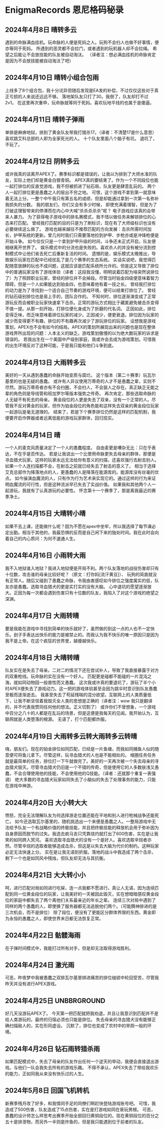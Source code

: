 # EnigmaRecords 恩尼格码秘录

## 2024年4月8日 晴转多云
遇到的命脉满血挂机。玩命脉的人便是死妈之人。玩狗不会扫人也做不好事情，便亦等同于死妈。
所遇到的恶灵都不会拉门，或者遇到的玩机器人却不会拉绳。
希望之后能让不会放技能的队友被自动淘汰。
（译者注：想必满血挂机的命脉肯定是因为不会放技能被自动淘汰了吧）

## 2024年4月10日 晴转小组合包雨
上线多了8个组合包，我十分诧异但随后发现是EA发的补偿，不过仅仅这些对于真正亏损的人来说还远远不够。
落地架队友只打了30。我倒了，队友却打不过2v1。
在这里再次重申，玩命脉就等同于死妈。喜欢玩地平线的也属于是傻逼。

## 2024年4月11日 晴转子弹雨
单排是麻痹地狱，排到了黄金队友带我打猎杀17。（译者：不清楚17是什么意思）
喜欢跳艾科总部的人即为全家死光的人。
十个队友里面八个脑子有坑。
退坑了，不玩了。

## 2024年4月12日 阴转多云
或许我真的该离开APEX了。赛季标识都是错误的，让我以为排到了大师水准的队友，实际上他们却是黄金白银青铜。
APEX真的要结束了。作为一个不同段位也能一起打排位的反直觉游戏，我不但被抓进了钻石局，队友更是肆意乱玩的。
两个人一起打排位更是愚蠢之人的层出不穷之地。
可恨，这个游戏不拿到第一就意味着无法上分。一整个中午我只有第五名的成绩，但是却能通过拿到一次第一名弥补我损失的分数。
我的朋友们，你们又会有多少时候， 即使充满着理智，但是为了打破这理智带来的停滞而在内心中大喊“杀杀杀杀杀”呢？
电子游戏应该真的会带来人暴力。
为了获得电子游戏中的排名赛模式，我不惜以做任务来解锁排位的心态来打匹配。
曾经我打匹配的目的只是为了刷标识，现在有了大师级标识也没有必要继续这么做了。
游戏也越来越往不推荐匹配的方向发展：击杀所需时间加长，护甲系统的更新。曾几何时我们只需要落地捡到护甲、步枪亦或是冲锋枪便是开始斗争。
如今仅仅只是一个拿到护甲升级的时间，斗争还未正式开启，队友便相继离开世界了。
娱乐模式中的分流也是失败的。喜欢杀人的并没有被分流到控制模式中让他们省去死亡后重新复活的时间。
遗憾的是，娱乐模式太晚推出，导致娱乐玩家在匹配中已经扰乱了是几个赛季的生态系统。
实话实说吧，我觉得匹配随意放肆的玩也不成问题，这就应该是匹配系统所允许的。但是这又导致了排位中的普通玩家没有了游戏体验（译者：这段我没懂，明明说着匹配为啥突然说排位了）为了照顾职业玩家，曾经的排位并不会掉段。尽管当时铂金四级便意味着智力障碍，但是一个人如果能达到铂金四，也意味着他有着一技之长。
曾经我打排位的动力是为了寻找到一个适合自己节奏的游戏环境，便可以结束打排位了。
曾经的钻石级别排位也是易上手的，团队合作的。
不知何时，排位逐渐演变成了正常游玩反而会被职业玩家快速拿下击杀。正常的游玩方式相比于藏匿避免被击杀变得不值一提。从那一刻开始，打排位便化身成为了折磨的代名词。
正因如此，排位变得乏味，而乏味意味着排位玩家的减少。正因减少，便更衰退。排位因为玩家的减少而变得更不有趣，排位的不有趣再次减少了游玩排位的玩家。
设想我是游戏策划，APEX也不会有如今的结局。APEX的策划所展现出来的问题也是现在整体游戏界所出现的问题：人本主义的缺乏。游戏策划傲慢的以为绝大数玩家的诉求是错误的。
若我出生在一个美国中产级别家庭，我或许会去成为游戏策划。可惜我的出生环境反对了这种可能，于是我只能和他们斗争到底。

## 2024年4月13日 大雨转多云
美好的一天从遇到愚蠢的命脉开始变质与腐烂。
这个版本（第二十赛季）玩瓦尔基里的也是无疑的愚蠢。
或许有人异议使用万蒂奇的人才不是愚蠢之辈，实则不尽然。游玩万蒂奇者亦有不会扫圈，不会扫人，不会狙人之存在。真正缺乏无能之辈的角色则是导线管和班加罗尔等版本强势之传奇。
再次肯定，那些选取命脉的人无疑不有死去的母亲。
黄金段位的人更是失去了双亲，没有一个正常的人。尽管我不反对黄金的玩家，但作为铂金段位的角色能和这样失去双亲的黄金段位玩家一起游玩是毫无道理的。
结束了，若是下个赛季排位仍然是这样的匹配机制，我便要开启作弊器或者远离低能的游戏玩家群体，回归现实。

## 2024年4月14日 晴
一个人的麦克风质量决定了一个人的愚蠢程度。
自由麦更是嘈杂无比：只在乎表达，不在乎是否传达。
若是让我说出一个比使用命脉更失去母亲的群体，那便是寻血猎犬玩家。这样的玩家永远无法给你有意义的扫描，还喜欢强行去射击别人。如果一个人连扫描都不会，在射击之前就已经失去了射击的意义了。
相当于选择艾克总部作为降落地点的人，更愚蠢的人是降落在能源库的。能源库没有丝毫的优点。
如今操演血魔流的人，只有作为行为艺术来实现它的。通过这样的行为来证明血魔流的可行性，但是这种流派早已失去了实战价值。
如果我和其他两个人一起游玩，我就有了认真游玩的必要性。
怀念第十一个赛季了，那是离我最近的赛季净土。

## 2024年4月15日 大晴转小晴
如果不去上课，还能做什么呢？因为不愿在apex中坐牢，所以我选择了每节课必定出勤。相当于其他的，我最恐惧的反而是自己闲下来的独处时间。我在此时会向着自己的内心质问：为何不速通人生。

## 2024年4月16日 小雨转大雨
我不入地狱谁入地狱？我进入地狱便是开局不利。两个队友落地的战役伤害却只有十位数，攻击谁的母亲比较好呢？（原文：打你妈[流汗黄豆]）、
玩狗的简直就没有正常人。随后又碰到了愚蠢之命脉，令我由衷感叹如今排位之强度属实的低，队友亦是愚蠢。选取寻血猎犬的更是实打实的没有大脑。
心中退坑的愿望逐渐放大。正因为每一次都会遇到伤害只有十位数的队友，我陷入了对这个游戏的绝望之深渊。

## 2024年4月17日 大雨转晴
要是我能在游戏中寻找到简单的快乐就好了，虽然做的到这一点的人也不一定快乐。刽子手表达出快乐的能力是被禁止的。而我认为我不快乐的唯一原因只是因为我不是上帝。在这个疯狂的世界里，越傻越快乐。

## 2024年4月18日 大晴转晴
队友实在是失去了母亲。二对二的情况下还在尝试补人，导致了我直接暴露于对方的双重枪线。玩命脉的实在没有一个好人。
匹配更是碰都不能碰的一片混沌之海，就如同动物园一般兽性而又愚蠢。
这次我或许真的要退坑了，游玩了半个小时APEX便失去了游戏动力。这一把的游戏体验甚至会因为跳伞时意识到队友愚蠢至极而逐渐逝去。
我甚至失去了苟延残喘的混分欲望。互联网上的人类质量低下，让我不断坚信着我毁灭全人类的思想是正确的（译者注：wow 我只是翻译的，并不代表我赞同任何他的想法。正义切割了）
或许你们不曾想象，一个游戏中百分之八十的人都是在乱玩的场景，但是这便是我每天的见闻。我开始认为，互联网就是人类堕落的根源。
无语了，打个匹配都炸服。

## 2024年4月19日 大雨转多云转大雨转多云转晴
嗨，朋友们。现在的铂金排位如同匹配，已经是一片鱼塘，而我如同捕鱼人似的随意便可将鱼儿拿下。尽管这样，玩寻血猎犬的人也是不能相处的。
缩圈任务任务就是最简单的任务，排位打一下午就做完了。美好的一天再次被一个失去母亲的寻血猎犬毁灭。尽管寻血猎犬仍旧是一个不错的传奇，但是使用它的人多数肤浅又愚蠢，不会合理使用他的技能，不会使用他的Q技能。（译者：还就那个重复一表强调）
绝大多数的寻血猎犬玩家如同失去了小脑似的失去了处理事务的能力，只能在游戏中神游。

## 2024年4月20日 大小转大大
愤怒，完全无法理解队友为何选择游走位置还能在平地和别人进行枪械战争还能死亡。
如今还选取瓦尔基里的，随机挑选出一个来便是愚蠢之人。一整局游戏中无法给予队友一个有战略价值的终极技能，并且把终极技能的释放机会用于弥补因为自身原因而脱节的过失。我选去疯马吉只凭靠烧灼就打出了600伤害，实在是让我笑的如同跨入冥河。
喜欢选取寻血猎犬的没有一个是好人。喜欢选取辛烷者亦然。尽管辛烷的选取者能够造成击杀，但这是以失去大脑为代价的制约。这种玩家必定无法快速上分。
实在是让我无语到折服。落地的战斗中我造成了两个击杀，剩下一个也是如同风中残烛，但队友却无法与其抗衡。

## 2024年4月21日 大大转小小
呵，进行匹配对局如同进行吃屎，连一点我都不愿进行。真让人无语，因为连续匹配到同一位黄金段位的玩家，让我美好的一天被因此毁灭，实在想暗暗感叹黄金段位的家庭中都失去了两个离他们关系最亲近的年长之辈。
连续三次对局中遇到了同样的两个愚蠢的人，即使换了服务器都无法逃脱他们两个。（可能腾神排进的是三次机会，而不是排位）
除了段位，便没有了更能区分群体界限的东西。黄金即为永恒的愚蠢之人，即使世界末日都无法恢复正常。

## 2024年4月22日 骷髅海雨
在子弹时间模式中，我能打过所有对手，但是却无法取得游戏胜利。

## 2024年4月24日 激光雨
可恶，昨夜梦中我被愚蠢之双排瓦尔基里绑进痛苦的排位枷锁中轮回受苦，尽管我昨天并没有进行APEX游戏。

## 2024年4月25日 UNBBRGROUND
好几天没游玩APEX了。
今天第一把匹配就把我劝退，并且让我意识到匹配并不是给人类游玩的。最终的归宿必须也只能是排位。
失去母亲的寻血猎犬没有能够正确扫描敌人的，实在形同虚设。
沉默了，排位也变成了农村中的旱厕一般的环境。

## 2024年4月26日 钻石雨转猎杀雨
如果匹配模式中，失去了母亲的队友作出任何一个逆天的举动，我便会直接退出游戏。与他们一队会我失去所有的游戏乐趣。
不得不承认，APEX失去了带给我欢乐的能力，正如同我从来没有快乐过的人生。

## 2024年5月8日 回国飞机转机
新赛季残月改了好多，和我情同手足的同僚们啊赶快登陆游戏账号吧。
可惜，我造成了500伤害，队友造成了15点伤害，实在是打游戏如同在亵玩男根。
可恶，愚蠢的设计师怎么样思考出赛季开始全部回归黄铜段位的。现在黄铜段位的百分之五十是排泄物，而另外一半则是炸鱼的，但是我只能遇到位于前者的队友。

